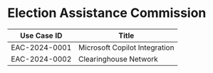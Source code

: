 # Election Assistance Commission
| Use Case ID | Title |
| ----------- | ----- |
| EAC-2024-0001 | Microsoft Copilot Integration |
| EAC-2024-0002 | Clearinghouse Network |